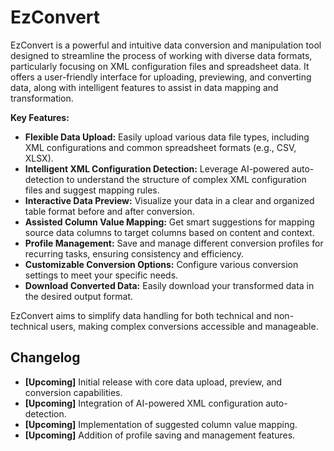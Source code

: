 # EzConvert

EzConvert is a powerful and intuitive data conversion and manipulation tool designed to streamline the process of working with diverse data formats, particularly focusing on XML configuration files and spreadsheet data. It offers a user-friendly interface for uploading, previewing, and converting data, along with intelligent features to assist in data mapping and transformation.

**Key Features:**

*   **Flexible Data Upload:** Easily upload various data file types, including XML configurations and common spreadsheet formats (e.g., CSV, XLSX).
*   **Intelligent XML Configuration Detection:** Leverage AI-powered auto-detection to understand the structure of complex XML configuration files and suggest mapping rules.
*   **Interactive Data Preview:** Visualize your data in a clear and organized table format before and after conversion.
*   **Assisted Column Value Mapping:** Get smart suggestions for mapping source data columns to target columns based on content and context.
*   **Profile Management:** Save and manage different conversion profiles for recurring tasks, ensuring consistency and efficiency.
*   **Customizable Conversion Options:** Configure various conversion settings to meet your specific needs.
*   **Download Converted Data:** Easily download your transformed data in the desired output format.

EzConvert aims to simplify data handling for both technical and non-technical users, making complex conversions accessible and manageable.

## Changelog

*   **[Upcoming]** Initial release with core data upload, preview, and conversion capabilities.
*   **[Upcoming]** Integration of AI-powered XML configuration auto-detection.
*   **[Upcoming]** Implementation of suggested column value mapping.
*   **[Upcoming]** Addition of profile saving and management features.